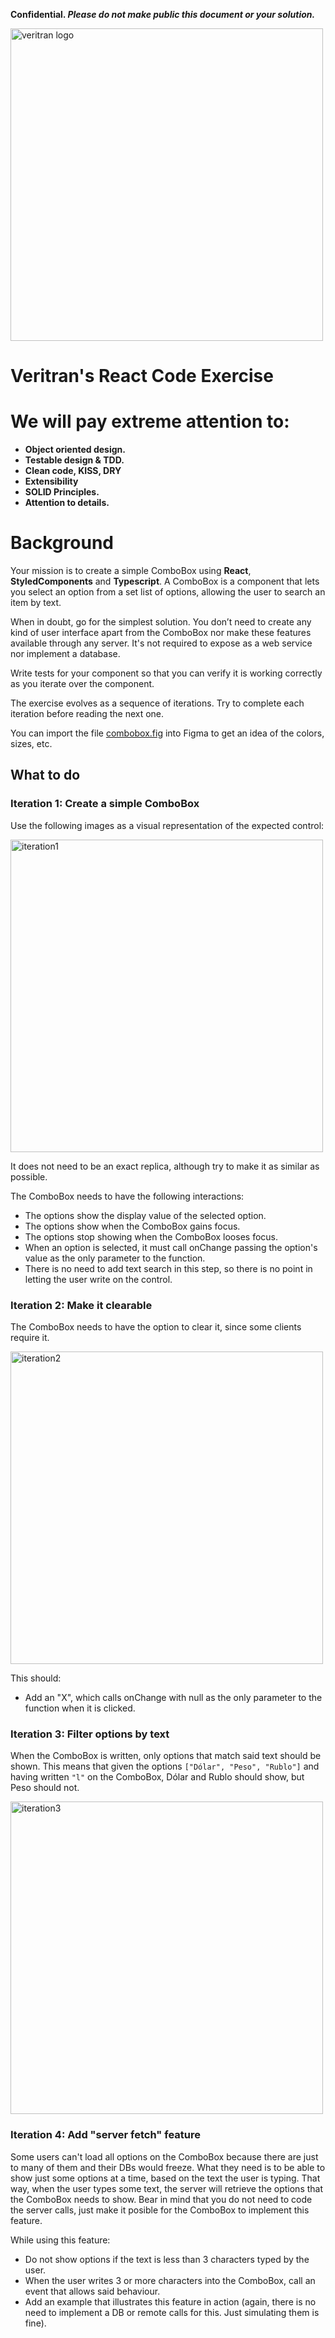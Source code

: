 **Confidential. *Please do not make public this document or your solution.***

<p>
<img alt="veritran logo" width="500" src="https://i.imgur.com/jsTbKua.png">
</p>

# Veritran's React Code Exercise

# We will pay extreme attention to:

- **Object oriented design.**
- **Testable design & TDD.**
- **Clean code, KISS, DRY**
- **Extensibility**
- **SOLID Principles.**
- **Attention to details.**

# Background

Your mission is to create a simple ComboBox using **React**, **StyledComponents** and **Typescript**. A ComboBox is a
component that lets you select an option from a set list of options, allowing the user to search an item by text.

When in doubt, go for the simplest solution. You don’t need to create any kind of user interface apart from the ComboBox
nor make these features available through any server. It's not required to expose as a web service nor implement a
database.

Write tests for your component so that you can verify it is working correctly as you iterate over the component.

The exercise evolves as a sequence of iterations. Try to complete each iteration before reading the next one.

You can import the file [combobox.fig](combobox.fig) into Figma to get an idea of the colors, sizes, etc.

## What to do

### Iteration 1: Create a simple ComboBox

Use the following images as a visual representation of the expected control:

<p>
<img alt="iteration1" width="500" src="https://i.imgur.com/pkGaVRF.png">
</p>

It does not need to be an exact replica, although try to make it as similar as possible.

The ComboBox needs to have the following interactions:

- The options show the display value of the selected option.
- The options show when the ComboBox gains focus.
- The options stop showing when the ComboBox looses focus.
- When an option is selected, it must call onChange passing the option's value as the only parameter to the function.
- There is no need to add text search in this step, so there is no point in letting the user write on the control.

### Iteration 2: Make it clearable

The ComboBox needs to have the option to clear it, since some clients require it.

<p>
<img alt="iteration2" width="500" src="https://i.imgur.com/xO4gcEf.png">
</p>

This should:

- Add an "X", which calls onChange with null as the only parameter to the function when it is clicked.

### Iteration 3: Filter options by text

When the ComboBox is written, only options that match said text should be shown. This means that given the
options `["Dólar", "Peso", "Rublo"]` and having written `"l"` on the ComboBox, Dólar and Rublo should show, but Peso
should not.

<p>
<img alt="iteration3" width="500" src="https://i.imgur.com/ltrqdP6.png">
</p>

### Iteration 4: Add "server fetch" feature

Some users can't load all options on the ComboBox because there are just to many of them and their DBs would freeze.
What they need is to be able to show just some options at a time, based on the text the user is typing. That way, when
the user types some text, the server will retrieve the options that the ComboBox needs to show. Bear in mind that you do
not need to code the server calls, just make it posible for the ComboBox to implement this feature.

While using this feature:

- Do not show options if the text is less than 3 characters typed by the user.
- When the user writes 3 or more characters into the ComboBox, call an event that allows said behaviour.
- Add an example that illustrates this feature in action (again, there is no need to implement a DB or remote calls for
  this. Just simulating them is fine).
